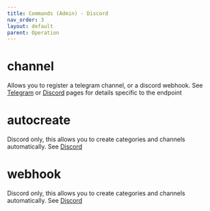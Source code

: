 ```yaml
---
title: Commands (Admin) - Discord
nav_order: 3
layout: default
parent: Operation
---
```


# channel

Allows you to register a telegram channel, or a discord webhook.  See [Telegram](telegram.md)
or [Discord](discord.md) pages for details specific to the endpoint

# autocreate

Discord only, this allows you to create categories and channels automatically.  See [Discord](../configuration/discord.md)

# webhook

Discord only, this allows you to create categories and channels automatically.  See [Discord](../configuration/discord.md)
